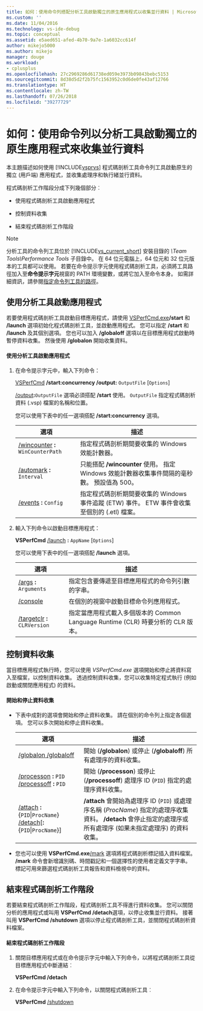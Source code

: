 ```yaml
---
title: 如何：使用命令列搭配分析工具啟動獨立的原生應用程式以收集並行資料 | Microsoft Docs
ms.custom: ''
ms.date: 11/04/2016
ms.technology: vs-ide-debug
ms.topic: conceptual
ms.assetid: e5aed651-afed-4b70-9a7e-1a6032cc614f
author: mikejo5000
ms.author: mikejo
manager: douge
ms.workload:
- cplusplus
ms.openlocfilehash: 27c2969286d61738ed059e3973b09843bebc5153
ms.sourcegitcommit: 8d38d5d2f2b75fc1563952c0d6de0fe43af12766
ms.translationtype: HT
ms.contentlocale: zh-TW
ms.lasthandoff: 07/26/2018
ms.locfileid: "39277729"
---
```

# <a name="how-to-launch-a-stand-alone-native-application-with-the-profiler-to-collect-concurrency-data-by-using-the-command-line"></a>如何：使用命令列以分析工具啟動獨立的原生應用程式來收集並行資料
本主題描述如何使用 [!INCLUDE[vsprvs](../code-quality/includes/vsprvs_md.md)] 程式碼剖析工具命令列工具啟動原生的獨立 (用戶端) 應用程式，並收集處理序和執行緒並行資料。  
  
 程式碼剖析工作階段分成下列幾個部分︰  
  
-   使用程式碼剖析工具啟動應用程式  
  
-   控制資料收集  
  
-   結束程式碼剖析工作階段  
  
> [!NOTE]
>  分析工具的命令列工具位於 [!INCLUDE[vs_current_short](../code-quality/includes/vs_current_short_md.md)] 安裝目錄的 *\Team Tools\Performance Tools* 子目錄中。 在 64 位元電腦上，64 位元和 32 位元版本的工具都可以使用。 若要在命令提示字元使用程式碼剖析工具，必須將工具路徑加入至**命令提示字元**視窗的 PATH 環境變數，或將它加入至命令本身。 如需詳細資訊，請參閱[指定命令列工具的路徑](../profiling/specifying-the-path-to-profiling-tools-command-line-tools.md)。  
  
## <a name="start-the-application-with-the-profiler"></a>使用分析工具啟動應用程式  
 若要使用程式碼剖析工具啟動目標應用程式，請使用 [VSPerfCmd.exe](../profiling/vsperfcmd.md)**/start** 和 **/launch** 選項初始化程式碼剖析工具，並啟動應用程式。 您可以指定 **/start** 和 **/launch** 及其個別選項。 您也可以加入 **/globaloff** 選項以在目標應用程式啟動時暫停資料收集。 然後使用 **/globalon** 開始收集資料。  
  
#### <a name="to-start-an-application-with-the-profiler"></a>使用分析工具啟動應用程式  
  
1.  在命令提示字元中，輸入下列命令：  
  
     [VSPerfCmd](../profiling/vsperfcmd.md) **/start:concurrency  /output:** `OutputFile` [`Options`]  
  
     [/output](../profiling/output.md)**:**`OutputFile` 選項必須搭配 **/start** 使用。 `OutputFile` 指定程式碼剖析資料 (.vsp) 檔案的名稱和位置。  
  
     您可以使用下表中的任一選項搭配 **/start:concurrency** 選項。  
  
    |選項|描述|  
    |------------|-----------------|  
    |[/wincounter](../profiling/wincounter.md) **:** `WinCounterPath`|指定程式碼剖析期間要收集的 Windows 效能計數器。|  
    |[/automark](../profiling/automark.md) **:** `Interval`|只能搭配 **/wincounter** 使用。 指定 Windows 效能計數器收集事件間隔的毫秒數。 預設值為 500。|  
    |[/events](../profiling/events-vsperfcmd.md) **:** `Config`|指定程式碼剖析期間要收集的 Windows 事件追蹤 (ETW) 事件。 ETW 事件會收集至個別的 (.etl) 檔案。|  
  
2.  輸入下列命令以啟動目標應用程式：  
  
     **VSPerfCmd**  [/launch](../profiling/launch.md) **:** `AppName` [`Options`]  
  
     您可以使用下表中的任一選項搭配 **/launch** 選項。  
  
    |選項|描述|  
    |------------|-----------------|  
    |[/args](../profiling/args.md) **:** `Arguments`|指定包含要傳遞至目標應用程式的命令列引數的字串。|  
    |[/console](../profiling/console.md)|在個別的視窗中啟動目標命令列應用程式。|  
    |[/targetclr](../profiling/targetclr.md) **:** `CLRVersion`|指定當應用程式載入多個版本的 Common Language Runtime (CLR) 時要分析的 CLR 版本。|  
  
## <a name="control-data-collection"></a>控制資料收集  
 當目標應用程式執行時，您可以使用 *VSPerfCmd.exe* 選項開始和停止將資料寫入至檔案，以控制資料收集。 透過控制資料收集，您可以收集特定程式執行 (例如啟動或關閉應用程式) 的資料。  
  
#### <a name="to-start-and-stop-data-collection"></a>開始和停止資料收集  
  
-   下表中成對的選項會開始和停止資料收集。 請在個別的命令列上指定各個選項。 您可以多次開始和停止資料收集。  
  
    |選項|描述|  
    |------------|-----------------|  
    |[/globalon /globaloff](../profiling/globalon-and-globaloff.md)|開始 (**/globalon**) 或停止 (**/globaloff**) 所有處理序的資料收集。|  
    |[/processon](../profiling/processon-and-processoff.md) **:** `PID` [/processoff](../profiling/processon-and-processoff.md) **:** `PID`|開始 (**/processon**) 或停止 (**/processoff**) 處理序 ID (`PID`) 指定的處理序資料收集。|  
    |[/attach](../profiling/attach.md) **:**{`PID`&#124;`ProcName`} [/detach](../profiling/detach.md)[**:**{`PID`&#124;`ProcName`}]|**/attach** 會開始為處理序 ID (`PID`) 或處理序名稱 (*ProcName*) 指定的處理序收集資料。 **/detach** 會停止指定的處理序或所有處理序 (如果未指定處理序) 的資料收集。|  
  
-   您也可以使用 **VSPerfCmd.exe**[/mark](../profiling/mark.md) 選項將程式碼剖析標記插入資料檔案。 **/mark** 命令會新增識別碼、時間戳記和一個選擇性的使用者定義文字字串。 標記可用來篩選程式碼剖析工具報告和資料檢視中的資料。  
  
## <a name="end-the-profiling-session"></a>結束程式碼剖析工作階段  
 若要結束程式碼剖析工作階段，程式碼剖析工具不得進行資料收集。 您可以關閉分析的應用程式或叫用 **VSPerfCmd /detach**選項，以停止收集並行資料。 接著叫用 **VSPerfCmd /shutdown** 選項以停止程式碼剖析工具，並關閉程式碼剖析資料檔案。  
  
#### <a name="to-end-a-profiling-session"></a>結束程式碼剖析工作階段  
  
1.  關閉目標應用程式或在命令提示字元中輸入下列命令，以將程式碼剖析工具從目標應用程式中斷連結︰  
  
     **VSPerfCmd /detach**  
  
2.  在命令提示字元中輸入下列命令，以關閉程式碼剖析工具︰  
  
     **VSPerfCmd**  [/shutdown](../profiling/shutdown.md)